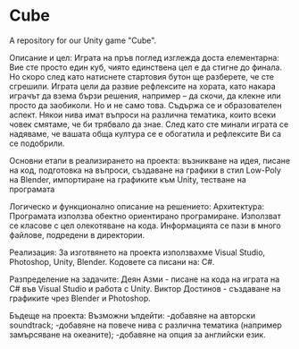 # Cube
A repository for our Unity game "Cube".

Описание и цел:
Играта на пръв поглед изглежда доста елементарна: Вие сте просто един куб, чиято единствена цел е да стигне до финала. Но скоро след като натиснете стартовия бутон ще разберете, че сте сгрешили. Играта цели да развие рефлексите на хората, като накара играчът да взема бързи решения, например – да скочи, да клекне или просто да заобиколи. Но и не само това. Съдържа се и образователен аспект. Някои нива имат въпроси на различна тематика, които всеки човек смятаме, че би трябвало да знае. След като сте минали играта се надяваме, че вашата обща култура се е обогатила и рефлексите Ви са се подобрили.

Основни етапи в реализирането на проекта: възникване на идея, писане на код, подготовка на въпроси, създаване на графики в стил Low-Poly на Blender, импортиране на графиките към Unity, тестване на програмата

Логическо и функционално описание на решението:
Архитектура:
Програмата използва обектно ориентирано програмиране. Използват се класове с цел олекотяване на кода. Информацията се пази в много файлове, подредени в директории.

Реализация:
За изготвянето на проекта използвахме Visual Studio, Photoshop, Unity, Blender.
Кодовете са писани на: C#.

Разпределение на задачите:
Деян Азми - писане на кода на играта на C# във Visual Studio и работа с Unity.
Виктор Достинов - създаване на графиките чрез Blender и Photoshop.

Бъдеще на проекта:
Възможни ъпдейти:
-добавяне на авторски soundtrack;
-добавяне на повече нива с различна тематика (например замърсяване на океаните);
-добавяне на опция за английски език.

